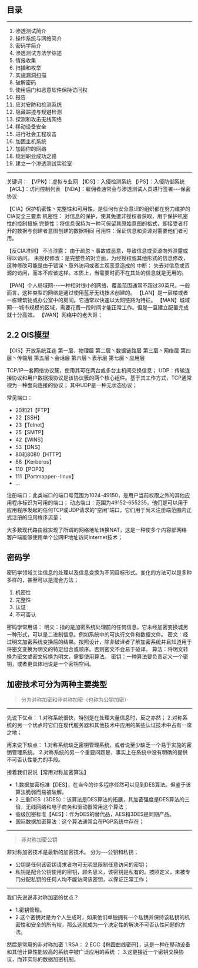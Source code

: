 ## 目录
---
1. 渗透测试简介
2. 操作系统与网络简介
3. 密码学简介
4. 渗透测试方法学综述
5. 情报收集
6. 扫描和枚举
7. 实施漏洞扫描
8. 破解密码
9. 使用后门和恶意软件保持访问权
10. 报告
11. 应对安防和检测系统
12. 隐藏踪迹与规避检测
13. 探测和攻击无线网络
14. 移动设备安全
15. 进行社会工程攻击
16. 加固主机系统
17. 加固你的网络
18. 规划职业成功之路
19. 建立一个渗透测试实验室

---

关键词：
【VPN】：虚拟专业网
【IDS】：入侵检测系统
【IPS】：入侵防御系统
【ACL】：访问控制列表
【NDA】：雇佣者通常会与渗透测试人员进行签署---保密协议

【CIA】保护机密性丶完整性和可用性，是任何有安全意识的组织都在努力维护的CIA安全三要素
机密性： 对信息的保护，使其免遭非授权者获取，用于保护机密性的控制措施
完整性：将信息保持为一种可保留其原始意图的格式，即接受者打开的数据与创建者意图创建的数据相同
可用性：保证信息和资源对需要他们者可用。

【反CIA准则】
不当泄露： 由于疏忽丶事故或恶意，导致信息或资源向外泄露或得以访问。
未授权修改：是完整性的对立面，为经授权或其他形式的信息修改，这种修改可能是由于错误丶意外访问或者主观恶意造成的
中断： 失去对信息或资源的访问，而本不应该这样。本质上，当需要时而不在其处的信息就是无用的。

【PAN】个人局域网---一种相对很小的网络，覆盖范围通常不超过30英尺。一般而言，这种类型的网络是通过使用蓝牙无线技术创建的。
【LAN】是一层楼或者一栋建筑物或办公室中的房间。它通常以快速以太网链路为特征。
【MAN】城域网---城市规模的区域，需要花费一段时间才能正常工作。但是一旦建立配置完成就十分高效。
【WAN】网络中的老大哥；

## 2.2 OIS模型
【OIS】开放系统互连
第一层、物理层
第二层丶数据链路层
第三层丶网络层
第四层丶传输层
第五层丶会话层
第六层丶表示层
第七层丶应用层

TCP/IP一套网络协议簇，使用其可在两台或多台主机间交换信息；
UDP：传输连接协议和用户数据报协议是该协议簇的两个核心组件。基于其工作方式，TCP通常视为一种面向连接的协议；
其中UDP是一种无状态协议；

常见端口：
- 20和21【FTP】
- 22【SSH】
- 23【Telnet】
- 25【SMTP】
- 42【WINS】
- 53【DNS】
- 80和8080【HTTP】
- 88【Kerberos】
- 110【POP3】
- 111【Portmapper--linux】
- ...

注册端口：此类端口的端口号范围为1024-49150，是用户当前权限之外的其他应用程序标识为可用的端口；
动态端口：范围为49152-655235，他们是可以用于应用程序发起的任何TCP或UDP请求的“空闲”端口，它们用于尚未注册端范围内正式注册的应用程序流量；

大多数现代路由器实现了所谓的网络地址转换NAT，这是一种使多个内容部网络客户端能够使用单个公网IP地址访问Internet技术；

## 密码学
密码学领域关注信息的处理以及信息变换为不同目标形式。变化的方法可以是多种多样的，甚至可以是混合方法；
1. 机密性
2. 完整性
3. 认证
4. 不可否认

密码学常用语：
明文：指的是加密系统处理前的任何信息。它未经加密变换城另一种形式，可以是二进制信息。例如系统中的可执行文件和数据文件。
密文：经过明文加密系统变换后的结果。按照设计，除非破译者了解加密系统并且知道用于将密文变换为明文的特定组合或顺序。否则密文不会易于破译。
算法：将明文转换为密文或密文转换为明文，需要使用算法。
密钥：一种算法要负责定义一个密钥，或者更具体地说是一个密钥空间。

## 加密技术可分为两种主要类型
> 分为对称加密和非对称加密（也称为公钥加密）·

---
先说下优点：
1.对称系统很快，特别是在处理大量信息时，反之亦然；
2.对称系统的另一个优点时它们在现代服务器和其他技术中应用的某些认证技术中占有一席之地；

再来说下缺点：
1.对称系统缺乏密钥管理系统，或者说至少缺乏一个易于实施的密钥管理系统。
2.对称系统的另一个重要问题是，事实上在系统中没有明确的提供不可否认性能力的手段。

接着我们说说【常用对称加密算法】
- 1.数据加密标准【DES】，在当今的许多程序任然可以见到DES算法。但鉴于该算法脆弱而易被破解。
- 2.三重DES（3DES）：该算法是DES算法的拓展，其加密强度是DES算法的三倍，无线网络和电子商务和驱动器常用这个算法；
- 高级加密标准【AES】：作为DES的替代品，AES和3DES是同期产品。
- 国际数据加密算法：这个算法通常会在PGP系统中存在；

---
> 非对称加密公钥

非对称加密技术是最新的加密技术。
分为---公钥和私钥；
- 公钥是任何该密钥请求者均可无明显限制任意访问的密钥；
- 私钥是配合公钥使用的密钥，顾名思义，该密钥是私有的。按照定义，未被专门分配私钥的任何人均不能访问该密钥，以保证正常工作；

---
我们先说说非对称加密的优点？
- 1.密钥管理。
- 2.这个密钥对是为个人生成时，如果他们单独拥有一个私钥并保持该私钥的机密性和安全的所有权，那么这就成为一个决定性的解决不可否认性问题的方法。

然后是常用的非对称加密
1.RSA：
2.ECC【椭圆曲线密码】，这是一种在移动设备和其他计算性能较高的系统中被广泛应用的系统 ；
3.这更接近一个密钥交换协议，而非实际的数据加密机制。

